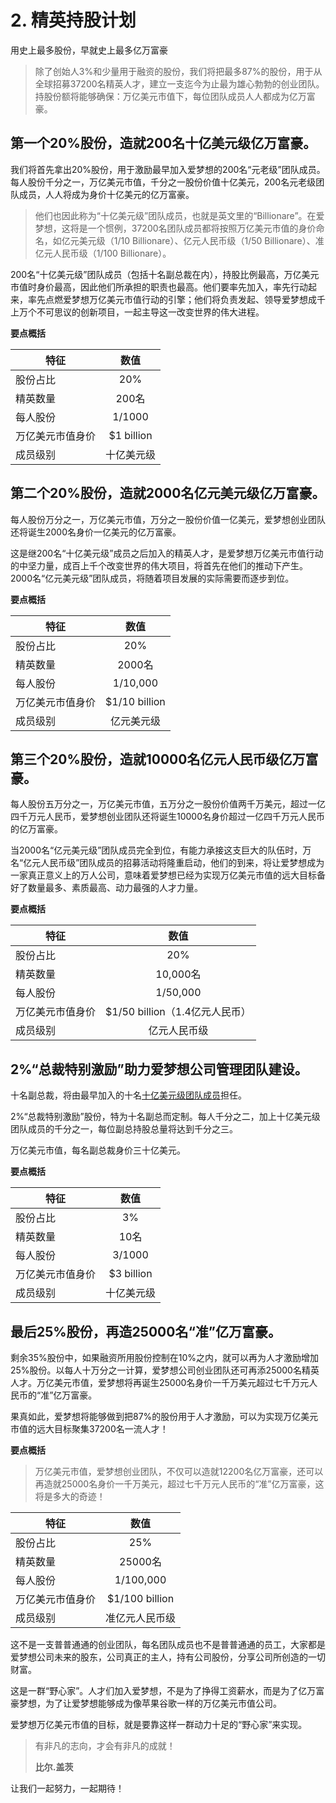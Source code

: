 # 2. 精英持股计划

用史上最多股份，早就史上最多亿万富豪


>除了创始人3%和少量用于融资的股份，我们将把最多87%的股份，用于从全球招募37200名精英人才，建立一支迄今为止最为雄心勃勃的创业团队。持股份额将能够确保：万亿美元市值下，每位团队成员人人都成为亿万富豪。

## 第一个20%股份，造就200名十亿美元级亿万富豪。

我们将首先拿出20%股份，用于激励最早加入爱梦想的200名“元老级”团队成员。每人股份千分之一，万亿美元市值，千分之一股份价值十亿美元，200名元老级团队成员，人人将成为身价十亿美元的亿万富豪。

>他们也因此称为“十亿美元级”团队成员，也就是英文里的“Billionare”。在爱梦想，这将是一个惯例，37200名团队成员都将按照万亿美元市值的身价命名，如亿元美元级（1/10 Billionare）、亿元人民币级（1/50 Billionare）、准亿元人民币级（1/100 Billionare）。

200名“十亿美元级”团队成员（包括十名副总裁在内），持股比例最高，万亿美元市值时身价最高，因此他们所承担的职责也最高。他们要率先加入，率先行动起来，率先点燃爱梦想万亿美元市值行动的引擎；他们将负责发起、领导爱梦想成千上万个不可思议的创新项目，一起主导这一改变世界的伟大进程。

**要点概括**

特征|数值
---|:--:
股份占比|20%
精英数量|200名
每人股份|1/1000
万亿美元市值身价|$1 billion
成员级别|十亿美元级

## 第二个20%股份，造就2000名亿元美元级亿万富豪。

每人股份万分之一，万亿美元市值，万分之一股份价值一亿美元，爱梦想创业团队还将诞生2000名身价一亿美元的亿万富豪。

这是继200名“十亿美元级”成员之后加入的精英人才，是爱梦想万亿美元市值行动的中坚力量，成百上千个改变世界的伟大项目，将首先在他们的推动下产生。2000名“亿元美元级”团队成员，将随着项目发展的实际需要而逐步到位。

**要点概括**

特征|数值
---|:---:
股份占比|20%
精英数量|2000名
每人股份|1/10,000
万亿美元市值身价|$1/10 billion
成员级别|亿元美元级

## 第三个20%股份，造就10000名亿元人民币级亿万富豪。

每人股份五万分之一，万亿美元市值，五万分之一股份价值两千万美元，超过一亿四千万元人民币，爱梦想创业团队还将诞生10000名身价超过一亿四千万元人民币的亿万富豪。

当2000名“亿元美元级”团队成员完全到位，有能力承接这支巨大的队伍时，万名“亿元人民币级”团队成员的招募活动将隆重启动，他们的到来，将让爱梦想成为一家真正意义上的万人公司，意味着爱梦想已经为实现万亿美元市值的远大目标备好了数量最多、素质最高、动力最强的人才力量。

**要点概括**

特征|数值
---|:---:
股份占比|20%
精英数量|10,000名
每人股份|1/50,000
万亿美元市值身价|$1/50 billion（1.4亿元人民币）
成员级别|亿元人民币级

## 2%“总裁特别激励”助力爱梦想公司管理团队建设。

十名副总裁，将由最早加入的十名[十亿美元级团队成员](https://github.com/aomoxo/aomoxo-plan/tree/master/docs/chapter-two#%E7%AC%AC%E4%B8%80%E4%B8%AA20%E8%82%A1%E4%BB%BD%E9%80%A0%E5%B0%B1200%E5%90%8D%E5%8D%81%E4%BA%BF%E7%BE%8E%E5%85%83%E7%BA%A7%E4%BA%BF%E4%B8%87%E5%AF%8C%E8%B1%AA)担任。 

2%“总裁特别激励”股份，特为十名副总而定制。每人千分之二，加上十亿美元级团队成员的千分之一，每位副总持股总量将达到千分之三。

万亿美元市值，每名副总裁身价三十亿美元。

**要点概括**

特征|数值
---|:---:
股份占比|3%
精英数量|10名
每人股份|3/1000
万亿美元市值身价|$3 billion
成员级别|十亿美元级

## 最后25%股份，再造25000名“准”亿万富豪。

剩余35%股份中，如果融资所用股份控制在10%之内，就可以再为人才激励增加25%股份。以每人十万分之一计算，爱梦想公司创业团队还可再添25000名精英人才。万亿美元市值，爱梦想将再诞生25000名身价一千万美元超过七千万元人民币的“准”亿万富豪。

果真如此，爱梦想将能够做到把87%的股份用于人才激励，可以为实现万亿美元市值的远大目标聚集37200名一流人才！

**要点概括**

>万亿美元市值，爱梦想创业团队，不仅可以造就12200名亿万富豪，还可以再造就25000名身价一千万美元，超过七千万元人民币的“准”亿万富豪，这将是多大的奇迹！

特征|数值
---|:---:
股份占比|25%
精英数量|25000名
每人股份|1/100,000
万亿美元市值身价|$1/100 billion
成员级别|准亿元人民币级

这不是一支普普通通的创业团队，每名团队成员也不是普普通通的员工，大家都是爱梦想公司未来的股东，公司真正的主人，持有公司股份，分享公司所创造的一切财富。

这是一群“野心家”。人才们加入爱梦想，不是为了挣得工资薪水，而是为了亿万富豪梦想，为了让爱梦想能够成为像苹果谷歌一样的万亿美元市值公司。

爱梦想万亿美元市值的目标，就是要靠这样一群动力十足的“野心家”来实现。

>有非凡的志向，才会有非凡的成就！
>
>**比尔.盖茨**

让我们一起努力，一起期待！
